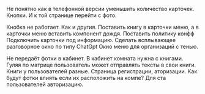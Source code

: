 Не понятно как в телефонной версии уменьшить количество карточек. 
Кнопки.
И к той странице перейти с фото.


Кнобка не работает.
Как и другия.
Поставить книгу в карточки меню, а в карточки меню вставить компонент дождя.
Поставить политику конфф
Подключить карточки под информацию.
Сделать всплывающее разговорное окно по типу ChatGpt
Окно меню для организаций с тенью.



Не передаёт фотки в кабинет.
В кабинет комната нужна с книгами.
Гуляя по матрице пользователь может отправлять тексты в свои книги. 
Книги у пользователей разные.
Страница регистрации, аторизации.
Как будут фотки влиять если их расположить на компе?
Для ста пользователей авторизацию.
